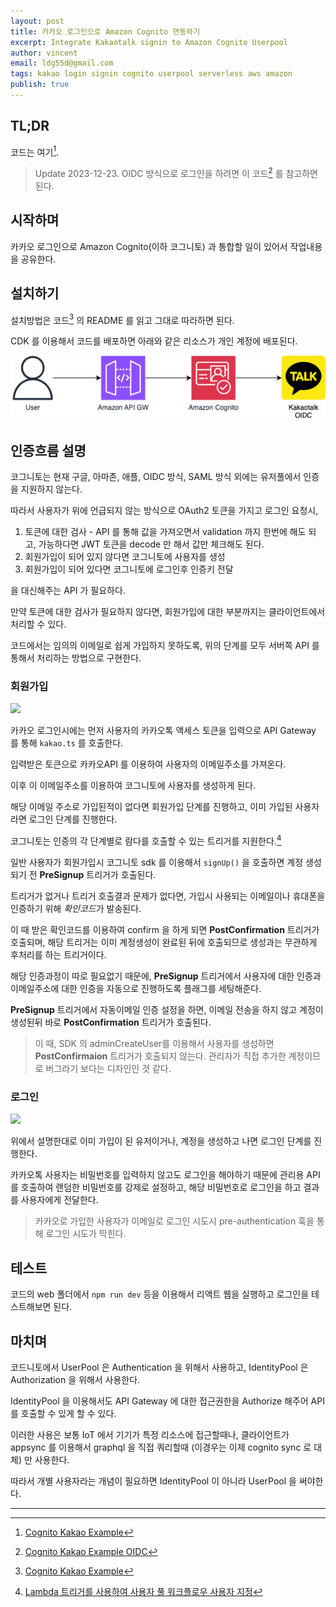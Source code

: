 ```yaml
---
layout: post
title: 카카오 로그인으로 Amazon Cognito 연동하기
excerpt: Integrate Kakaotalk signin to Amazon Cognito Userpool
author: vincent
email: ldg55d@gmail.com
tags: kakao login signin cognito userpool serverless aws amazon
publish: true
---
```


## TL;DR

코드는 여기[^1].

> Update 2023-12-23. OIDC 방식으로 로그인을 하려면 이 코드[^3] 를 참고하면 된다.

## 시작하며

카카오 로그인으로 Amazon Cognito(이하 코그니토) 과 통합할 일이 있어서 작업내용을 공유한다.

## 설치하기

설치방법은 코드[^1] 의 README 를 읽고 그대로 따라하면 된다.

CDK 를 이용해서 코드를 배포하면 아래와 같은 리소스가 개인 계정에 배포된다.

![](https://github.com/haandol/cognito-kakao-example/raw/main/img/architecture.png)

## 인증흐름 설명

코그니토는 현재 구글, 아마존, 애플, OIDC 방식, SAML 방식 외에는 유저풀에서 인증을 지원하지 않는다.

따라서 사용자가 위에 언급되지 않는 방식으로 OAuth2 토큰을 가지고 로그인 요청시,

1. 토큰에 대한 검사 - API 를 통해 값을 가져오면서 validation 까지 한번에 해도 되고, 가능하다면 JWT 토큰을 decode 만 해서 값만 체크해도 된다.
2. 회원가입이 되어 있지 않다면 코그니토에 사용자를 생성
3. 회원가입이 되어 있다면 코그니토에 로그인후 인증키 전달

을 대신해주는 API 가 필요하다.

만약 토큰에 대한 검사가 필요하지 않다면, 회원가입에 대한 부분까지는 클라이언트에서 처리할 수 있다.

코드에서는 임의의 이메일로 쉽게 가입하지 못하도록, 위의 단계를 모두 서버쪽 API 를 통해서 처리하는 방법으로 구현한다.

### 회원가입

![](https://github.com/haandol/cognito-kakao-example/raw/main/img/signup.png)

카카오 로그인시에는 먼저 사용자의 카카오톡 액세스 토큰을 입력으로 API Gateway 를 통해 `kakao.ts` 를 호출한다.

입력받은 토큰으로 카카오API 를 이용하여 사용자의 이메일주소를 가져온다.

이후 이 이메일주소를 이용하여 코그니토에 사용자를 생성하게 된다.

해당 이메일 주소로 가입된적이 없다면 회원가입 단계를 진행하고, 이미 가입된 사용자라면 로그인 단계를 진행한다.

코그니토는 인증의 각 단계별로 람다를 호출할 수 있는 트리거를 지원한다.[^2]

일반 사용자가 회원가입시 코그니토 sdk 를 이용해서 `signUp()` 을 호출하면 계정 생성되기 전 **PreSignup** 트리거가 호출된다.

트리거가 없거나 트리거 호출결과 문제가 없다면, 가입시 사용되는 이메일이나 휴대폰을 인증하기 위해 *확인코드*가 발송된다.

이 때 받은 확인코드를 이용하여 confirm 을 하게 되면 **PostConfirmation** 트리거가 호출되며, 해당 트리거는 이미 계정생성이 완료된 뒤에 호출되므로 생성과는 무관하게 후처리를 하는 트리거이다.

해당 인증과정이 따로 필요없기 때문에, **PreSignup** 트리거에서 사용자에 대한 인증과 이메일주소에 대한 인증을 자동으로 진행하도록 플래그를 세팅해준다.

**PreSignup** 트리거에서 자동이메일 인증 설정을 하면, 이메일 전송을 하지 않고 계정이 생성된뒤 바로 **PostConfirmation** 트리거가 호출된다.

> 이 때, SDK 의 adminCreateUser를 이용해서 사용자를 생성하면 **PostConfirmaion** 트리거가 호출되지 않는다. 관리자가 직접 추가한 계정이므로 버그라기 보다는 디자인인 것 같다.

### 로그인

![](https://github.com/haandol/cognito-kakao-example/raw/main/img/signin.png)

위에서 설명한대로 이미 가입이 된 유저이거나, 계정을 생성하고 나면 로그인 단계를 진행한다.

카카오톡 사용자는 비밀번호를 입력하지 않고도 로그인을 해야하기 때문에 관리용 API 를 호출하여 랜덤한 비밀번호를 강제로 설정하고, 해당 비밀번호로 로그인을 하고 결과를 사용자에게 전달한다.

> 카카오로 가입한 사용자가 이메일로 로그인 시도시 pre-authentication 훅을 통해 로그인 시도가 막힌다.

## 테스트

코드의 web 폴더에서 `npm run dev` 등을 이용해서 리액트 웹을 실행하고 로그인을 테스트해보면 된다.

## 마치며

코드니토에서 UserPool 은 Authentication 을 위해서 사용하고, IdentityPool 은 Authorization 을 위해서 사용한다.

IdentityPool 을 이용해서도 API Gateway 에 대한 접근권한을 Authorize 해주어 API 를 호출할 수 있게 할 수 있다.

이러한 사용은 보통 IoT 에서 기기가 특정 리소스에 접근할때나, 클라이언트가 appsync 를 이용해서 graphql 을 직접 쿼리할때 (이경우는 이제 cognito sync 로 대체) 만 사용한다.

따라서 개별 사용자라는 개념이 필요하면 IdentityPool 이 아니라 UserPool 을 써야한다.

---

[^1]: [Cognito Kakao Example](https://github.com/haandol/cognito-kakao-example)
[^2]: [Lambda 트리거를 사용하여 사용자 풀 워크플로우 사용자 지정](https://docs.aws.amazon.com/ko_kr/cognito/latest/developerguide/cognito-user-identity-pools-working-with-aws-lambda-triggers.html)
[^3]: [Cognito Kakao Example OIDC](https://github.com/haandol/cognito-kakao-example/tree/oidc)
